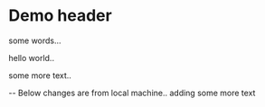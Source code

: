 # Demo header

some words... 

hello world..

some more text..

-- Below changes are from local machine..
adding some more text  